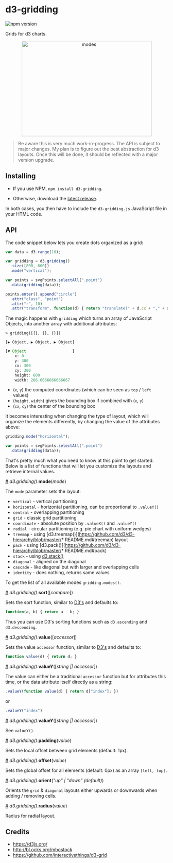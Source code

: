 # d3-gridding

[![npm version](https://badge.fury.io/js/d3-gridding.svg)](https://badge.fury.io/js/d3-gridding)

Grids for d3 charts.

<p align="center">
  <a href="http://bl.ocks.org/romsson/4e03f6a915c713cf8fe8482d685c8c0b">
    <img src="https://raw.githubusercontent.com/romsson/d3-gridding/master/img/modes.png" width="403" height="296" alt="modes">
  </a>
</p>

> Be aware this is very much work-in-progress. The API is subject to major changes. My plan is to figure out the best abstraction for d3 layouts. Once this will be done, it should be reflected with a major version upgrade.

## Installing

* If you use NPM, `npm install d3-gridding`. 

* Otherwise, download the [latest release](https://github.com/romsson/d3-gridding/releases/latest).

In both cases, you then have to include the `d3-gridding.js` JavaScript file in your HTML code.

## API

The code snippet below lets you create dots organized as a grid:

```js
var data = d3.range(10);

var gridding = d3.gridding()
  .size([800, 600])
  .mode("vertical");

var points = svgPoints.selectAll(".point")
  .data(gridding(data));

points.enter().append("circle")
  .attr("class", "point")
  .attr("r", 10)
  .attr("transform", function(d) { return "translate(" + d.cx + "," + d.cy + ")"; });
```

The magic happens with `gridding` which turns an array of JavaScript Objects, into another array with additional attributes:

`> gridding([{}, {}, {}])`

`[▶ Object, ▶ Object, ▶ Object]`

```js
[▼ Object                    ]
    x: 0
    y: 300
    cx: 300
    cy: 300
    height: 600
    width: 266.6666666666667
```

* (`x`, `y`) the computed coordinates (which can be seen as `top` / `left` values)
* (`height`, `width`) gives the bounding box if combined with (`x`, `y`)
* (`cx`, `cy`) the center of the bounding box

It becomes interesting when changing the type of layout, which will organize the elements differently, by changing the value of the attributes above:

```js
gridding.mode("horizontal");

var points = svgPoints.selectAll(".point")
  .data(gridding(data));
```

That's pretty much what you need to know at this point to get started. Below is a list of functions that will let you customize the layouts and retrieve internal values.

<a name="gridding_mode" href="#gridding_mode">#</a> <i>d3.gridding()</i>.<b>mode</b>(<i>mode</i>)

The `mode` parameter sets the layout:

* `vertical` - vertical partitioning
* `horizontal` - horizontal partitioning, can be proportional to `.valueY()`
* `central` - overlapping partitioning
* `grid` - classic grid partitioning
* `coordinate` - absolute position by `.valueX()` and `.valueY()`
* `radial` - circular partitioning (e.g. pie chart with uniform wedges)
* `treemap` - using [d3.treemap()](https://github.com/d3/d3-hierarchy/blob/master/* README.md#treemap) layout
* `pack` - using [d3.pack()](https://github.com/d3/d3-hierarchy/blob/master/* README.md#pack)
* `stack` - using [d3.stack()](https://github.com/d3/d3-shape/blob/master/README.md#stacks)
* `diagonal`  - aligned on the diagonal
* `cascade` - like diagonal but with larger and overlapping cells 
* `identity` - does nothing, returns same values

To get the list of all available modes `gridding.modes()`.

<a name="gridding_sort" href="#gridding_sort">#</a> <i>d3.gridding()</i>.<b>sort</b>([<i>compare</i>])

Sets the sort function, similar to [D3's](https://github.com/d3/d3-shape/blob/master/README.md#pie_sort) and defaults to:

```js
function(a, b) { return a - b; }
```

Thus you can use D3's sorting functions such as `d3.ascending` and `d3.descending`.

<a name="gridding_value" href="#gridding_value">#</a> <i>d3.gridding()</i>.<b>value</b>([<i>accessor</i>])

Sets the value `accessor` function, similar to [D3's](https://github.com/d3/d3-shape/blob/master/README.md#pie_value) and defaults to:

```js
function value(d) { return d; }
```

<a name="gridding_value_y" href="#gridding_value_y">#</a> <i>d3.gridding()</i>.<b>valueY</b>([<i>string || accessor</i>])

The value can either be a traditional `accessor` function but for attributes this time, or the data attribute itself directly as a string:

```js
.valueY(function value(d) { return d["index"]; })
```

 or

```js
.valueY("index")
```

<a name="gridding_value_y" href="#gridding_value_y">#</a> <i>d3.gridding()</i>.<b>valueY</b>([<i>string || accessor</i>])

See `valueY()`.

<a name="gridding_padding" href="#gridding_padding">#</a> <i>d3.gridding()</i>.<b>padding</b>(<i>value</i>)

Sets the local offset between grid elements (default: 1px).

<a name="gridding_padding" href="#gridding_padding">#</a> <i>d3.gridding()</i>.<b>offset</b>(<i>value</i>)

Sets the global offset for all elements (default: 0px) as an array `[left, top]`.

<a name="gridding_padding" href="#gridding_padding">#</a> <i>d3.gridding()</i>.<b>orient</b>(<i>"up" | "down" (default)</i>)

Orients the `grid` & `diagonal` layouts either upwards or downwards when adding / removing cells.

<a name="gridding_radius" href="#gridding_radius">#</a> <i>d3.gridding()</i>.<b>radius</b>(<i>value</i>)

Radius for radial layout.

## Credits

* https://d3js.org/
* http://bl.ocks.org/mbostock
* https://github.com/interactivethings/d3-grid
